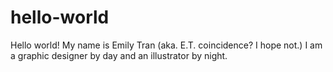 # hello-world
Hello world! My name is Emily Tran (aka. E.T. coincidence? I hope not.)
I am a graphic designer by day and an illustrator by night. 
